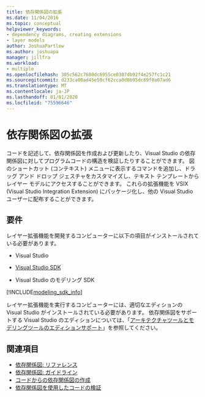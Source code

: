 ```yaml
---
title: 依存関係図の拡張
ms.date: 11/04/2016
ms.topic: conceptual
helpviewer_keywords:
- dependency diagrams, creating extensions
- layer models
author: JoshuaPartlow
ms.author: joshuapa
manager: jillfra
ms.workload:
- multiple
ms.openlocfilehash: 305c562c7600dc6955ce0307db92f4e257fc1c21
ms.sourcegitcommit: d233ca00ad45e50cf62cca0d0b95dc69f0a87ad6
ms.translationtype: MT
ms.contentlocale: ja-JP
ms.lasthandoff: 01/01/2020
ms.locfileid: "75596646"
---
```

# <a name="extend-dependency-diagrams"></a>依存関係図の拡張

コードを記述して、依存関係図を作成および更新したり、Visual Studio の依存関係図に対してプログラムコードの構造を検証したりすることができます。 図のショートカット (コンテキスト) メニューに表示するコマンドを追加し、ドラッグ アンド ドロップ ジェスチャをカスタマイズし、テキスト テンプレートからレイヤー モデルにアクセスすることができます。 これらの拡張機能を VSIX (Visual Studio Integration Extension) にパッケージ化し、他の Visual Studio ユーザーに配布することができます。

## <a name="requirements"></a>要件

レイヤー拡張機能を開発するコンピューターに以下の項目がインストールされている必要があります。

- Visual Studio

- [Visual Studio SDK](../extensibility/visual-studio-sdk.md)

- Visual Studio のモデリング SDK

[!INCLUDE[modeling_sdk_info](includes/modeling_sdk_info.md)]

レイヤー拡張機能を実行するコンピューターには、適切なエディションの Visual Studio がインストールされている必要があります。 依存関係図をサポートする Visual Studio のエディションについては、「[アーキテクチャツールとモデリングツールのエディションサポート](../modeling/what-s-new-for-design-in-visual-studio.md#VersionSupport)」を参照してください。

## <a name="see-also"></a>関連項目

- [依存関係図: リファレンス](../modeling/layer-diagrams-reference.md)
- [依存関係図: ガイドライン](../modeling/layer-diagrams-guidelines.md)
- [コードからの依存関係図の作成](../modeling/create-layer-diagrams-from-your-code.md)
- [依存関係図を使用したコードの検証](../modeling/validate-code-with-layer-diagrams.md)
